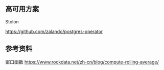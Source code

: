 ## 高可用方案

Stolon

<https://github.com/zalando/postgres-operator>

## 参考资料

窗口函数 <https://www.rockdata.net/zh-cn/blog/compute-rolling-average/>

